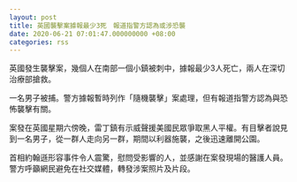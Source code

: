 ```yaml
---
layout: post
title: 英國襲擊案據報最少3死　報道指警方認為或涉恐襲
date: 2020-06-21 07:01:47.000000000 +08:00
categories: rss
---
```


英國發生襲擊案，幾個人在南部一個小鎮被刺中，據報最少3人死亡，兩人在深切治療部搶救。

一名男子被捕。警方據報暫時列作「隨機襲擊」案處理，但有報道指警方認為與恐怖襲擊有關。

案發在英國星期六傍晚，雷丁鎮有示威聲援美國民眾爭取黑人平權。有目擊者說見到一名男子，從一群人走向另一群，期間以利器施襲，之後迅速離開公園。

首相約翰遜形容事件令人震驚，慰問受影響的人，並感謝在案發現場的醫護人員。警方呼籲網民避免在社交媒體，轉發涉案照片及片段。
